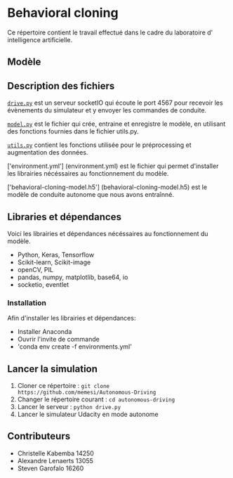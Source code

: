 # Behavioral cloning

Ce répertoire contient le travail effectué dans le cadre du laboratoire d' intelligence artificielle.

## Modèle



## Description des fichiers

[`drive.py`](drive.py) est un serveur socketIO qui écoute le port 4567 pour recevoir les évènements du simulateur et y envoyer les commandes de conduite.

[`model.py`](model.py) est le fichier qui crée, entraine et enregistre le modèle, en utilisant des fonctions fournies dans le fichier utils.py.

[`utils.py`](utils.py) contient les fonctions utilisée pour le préprocessing et augmentation des données.

['environment.yml'] (environment.yml) est le fichier qui permet d'installer les librairies nécéssaires au fonctionnement du modèle.

['behavioral-cloning-model.h5'] (behavioral-cloning-model.h5) est le modèle de conduite autonome que nous avons entraînné.

## Libraries et dépendances

Voici les librairies et dépendances nécéssaires au fonctionnement du modèle.

- Python, Keras, Tensorflow
- Scikit-learn, Scikit-image 
- openCV, PIL
- pandas, numpy, matplotlib, base64, io
- socketio, eventlet

### Installation 

Afin d'installer les librairies et dépendances:

- Installer Anaconda
- Ouvrir l'invite de commande
- 'conda env create -f environments.yml'

## Lancer la simulation

1. Cloner ce répertoire : `git clone https://github.com/memesi/Autonomous-Driving`
2. Changer le répertoire courant : `cd autonomous-driving`
3. Lancer le serveur : `python drive.py`
4. Lancer le simulateur Udacity en mode autonome

## Contributeurs

- Christelle Kabemba 14250
- Alexandre Lenaerts 13055
- Steven Garofalo 16260
